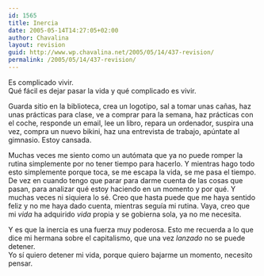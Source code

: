 ```yaml
---
id: 1565
title: Inercia
date: 2005-05-14T14:27:05+02:00
author: Chavalina
layout: revision
guid: http://www.wp.chavalina.net/2005/05/14/437-revision/
permalink: /2005/05/14/437-revision/
---
```

Es complicado vivir.  
Qué fácil es dejar pasar la vida y qué complicado es vivir.

Guarda sitio en la biblioteca, crea un logotipo, sal a tomar unas ca&ntilde;as, haz unas prácticas para clase, ve a comprar para la semana, haz prácticas con el coche, responde un email, lee un libro, repara un ordenador, suspira una vez, compra un nuevo bikini, haz una entrevista de trabajo, ap&uacute;ntate al gimnasio. Estoy cansada.

Muchas veces me siento como un autómata que ya no puede romper la rutina simplemente por no tener tiempo para hacerlo. Y mientras hago todo esto simplemente porque toca, se me escapa la vida, se me pasa el tiempo. De vez en cuando tengo que parar para darme cuenta de las cosas que pasan, para analizar qué estoy haciendo en un momento y por qué. Y muchas veces ni siquiera lo sé. Creo que hasta puede que me haya sentido feliz y no me haya dado cuenta, mientras segu&iacute;a mi rutina. Vaya, creo que mi _vida_ ha adquirido _vida_ propia y se gobierna sola, ya no me necesita.

Y es que la inercia es una fuerza muy poderosa. Esto me recuerda a lo que dice mi hermana sobre el capitalismo, que una vez _lanzado_ no se puede detener.  
Yo s&iacute; quiero detener mi vida, porque quiero bajarme un momento, necesito pensar.